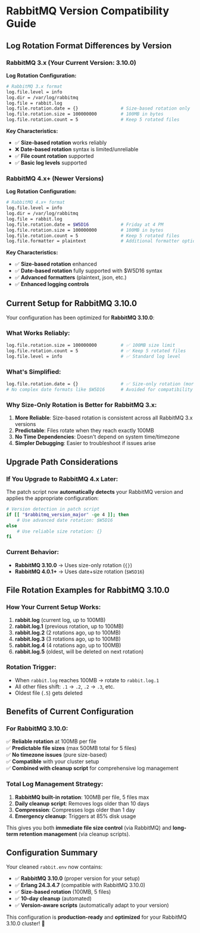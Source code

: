 # RabbitMQ Version Compatibility Guide

## Log Rotation Format Differences by Version

### **RabbitMQ 3.x (Your Current Version: 3.10.0)**

**Log Rotation Configuration:**
```bash
# RabbitMQ 3.x format
log.file.level = info
log.dir = /var/log/rabbitmq
log.file = rabbit.log
log.file.rotation.date = {}                # Size-based rotation only
log.file.rotation.size = 100000000         # 100MB in bytes
log.file.rotation.count = 5                # Keep 5 rotated files
```

**Key Characteristics:**
- ✅ **Size-based rotation** works reliably
- ❌ **Date-based rotation** syntax is limited/unreliable
- ✅ **File count rotation** supported
- ✅ **Basic log levels** supported

### **RabbitMQ 4.x+ (Newer Versions)**

**Log Rotation Configuration:**
```bash
# RabbitMQ 4.x+ format
log.file.level = info
log.dir = /var/log/rabbitmq
log.file = rabbit.log
log.file.rotation.date = $W5D16            # Friday at 4 PM
log.file.rotation.size = 100000000         # 100MB in bytes
log.file.rotation.count = 5                # Keep 5 rotated files
log.file.formatter = plaintext             # Additional formatter options
```

**Key Characteristics:**
- ✅ **Size-based rotation** enhanced
- ✅ **Date-based rotation** fully supported with $W5D16 syntax
- ✅ **Advanced formatters** (plaintext, json, etc.)
- ✅ **Enhanced logging controls**

## Current Setup for RabbitMQ 3.10.0

Your configuration has been optimized for **RabbitMQ 3.10.0**:

### **What Works Reliably:**
```bash
log.file.rotation.size = 100000000         # ✅ 100MB size limit
log.file.rotation.count = 5                # ✅ Keep 5 rotated files
log.file.level = info                      # ✅ Standard log level
```

### **What's Simplified:**
```bash
log.file.rotation.date = {}                # ✅ Size-only rotation (more reliable)
# No complex date formats like $W5D16      # Avoided for compatibility
```

### **Why Size-Only Rotation is Better for RabbitMQ 3.x:**

1. **More Reliable**: Size-based rotation is consistent across all RabbitMQ 3.x versions
2. **Predictable**: Files rotate when they reach exactly 100MB
3. **No Time Dependencies**: Doesn't depend on system time/timezone
4. **Simpler Debugging**: Easier to troubleshoot if issues arise

## Upgrade Path Considerations

### **If You Upgrade to RabbitMQ 4.x Later:**

The patch script now **automatically detects** your RabbitMQ version and applies the appropriate configuration:

```bash
# Version detection in patch script
if [[ "$rabbitmq_version_major" -ge 4 ]]; then
    # Use advanced date rotation: $W5D16
else
    # Use reliable size rotation: {}
fi
```

### **Current Behavior:**
- **RabbitMQ 3.10.0** → Uses size-only rotation (`{}`)
- **RabbitMQ 4.0.1+** → Uses date+size rotation (`$W5D16`)

## File Rotation Examples for RabbitMQ 3.10.0

### **How Your Current Setup Works:**

1. **rabbit.log** (current log, up to 100MB)
2. **rabbit.log.1** (previous rotation, up to 100MB)
3. **rabbit.log.2** (2 rotations ago, up to 100MB)
4. **rabbit.log.3** (3 rotations ago, up to 100MB)
5. **rabbit.log.4** (4 rotations ago, up to 100MB)
6. **rabbit.log.5** (oldest, will be deleted on next rotation)

### **Rotation Trigger:**
- When `rabbit.log` reaches 100MB → rotate to `rabbit.log.1`
- All other files shift: `.1` → `.2`, `.2` → `.3`, etc.
- Oldest file (`.5`) gets deleted

## Benefits of Current Configuration

### **For RabbitMQ 3.10.0:**
✅ **Reliable rotation** at 100MB per file  
✅ **Predictable file sizes** (max 500MB total for 5 files)  
✅ **No timezone issues** (pure size-based)  
✅ **Compatible** with your cluster setup  
✅ **Combined with cleanup script** for comprehensive log management  

### **Total Log Management Strategy:**
1. **RabbitMQ built-in rotation**: 100MB per file, 5 files max
2. **Daily cleanup script**: Removes logs older than 10 days
3. **Compression**: Compresses logs older than 1 day
4. **Emergency cleanup**: Triggers at 85% disk usage

This gives you both **immediate file size control** (via RabbitMQ) and **long-term retention management** (via cleanup scripts).

## Configuration Summary

Your cleaned `rabbit.env` now contains:
- ✅ **RabbitMQ 3.10.0** (proper version for your setup)
- ✅ **Erlang 24.3.4.7** (compatible with RabbitMQ 3.10.0)
- ✅ **Size-based rotation** (100MB, 5 files)
- ✅ **10-day cleanup** (automated)
- ✅ **Version-aware scripts** (automatically adapt to your version)

This configuration is **production-ready** and **optimized** for your RabbitMQ 3.10.0 cluster! 🚀